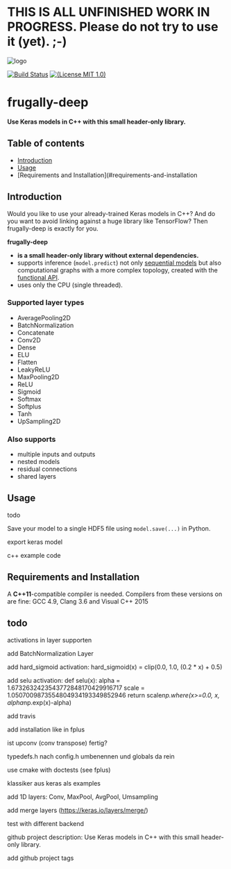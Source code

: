 # THIS IS ALL UNFINISHED WORK IN PROGRESS. Please do not try to use it (yet). ;-)

![logo](logo/fdeep.png.hidden)

[![Build Status](https://travis-ci.org/Dobiasd/frugally-deel.svg?branch=master)][travis]
[![(License MIT 1.0)](https://img.shields.io/badge/license-MIT%201.0-blue.svg)][license]

[travis]: https://travis-ci.org/Dobiasd/frugally-deep
[license]: LICENSE


frugally-deep
=============
**Use Keras models in C++ with this small header-only library.**


Table of contents
-----------------
  * [Introduction](#introduction)
  * [Usage](#usage)
  * [Requirements and Installation](#requirements-and-installation


Introduction
------------

Would you like to use your already-trained Keras models in C++? And do you want to avoid linking against a huge library like TensorFlow? Then frugally-deep is exactly for you.

**frugally-deep**

* **is a small header-only library without external dependencies.**
* supports inference (`model.predict`) not only [sequential models](https://keras.io/getting-started/sequential-model-guide/) but also computational graphs with a more complex topology, created with the [functional API](https://keras.io/getting-started/functional-api-guide/).
* uses only the CPU (single threaded).


### Supported layer types

* AveragePooling2D
* BatchNormalization
* Concatenate
* Conv2D
* Dense
* ELU
* Flatten
* LeakyReLU
* MaxPooling2D
* ReLU
* Sigmoid
* Softmax
* Softplus
* Tanh
* UpSampling2D


### Also supports

* multiple inputs and outputs
* nested models
* residual connections
* shared layers


Usage
-----

todo

Save your model to a single HDF5 file using `model.save(...)` in Python.

export keras model

c++ example code



Requirements and Installation
-----------------------------

A **C++11**-compatible compiler is needed. Compilers from these versions on are fine: GCC 4.9, Clang 3.6 and Visual C++ 2015





todo
----

activations in layer supporten

add BatchNormalization Layer

add hard_sigmoid activation: hard_sigmoid(x) = clip(0.0, 1.0, (0.2 * x) + 0.5)

add selu activation:
def selu(x):
    alpha = 1.6732632423543772848170429916717
    scale = 1.0507009873554804934193349852946
    return scale*np.where(x>=0.0, x, alpha*np.exp(x)-alpha)

add travis

add installation like in fplus

ist upconv (conv transpose) fertig?

typedefs.h nach config.h umbenennen und globals da rein

use cmake with doctests (see fplus)

klassiker aus keras als examples

add 1D layers: Conv, MaxPool, AvgPool, Umsampling

add merge layers (https://keras.io/layers/merge/)

test with different backend

github project description: Use Keras models in C++ with this small header-only library.

add github project tags